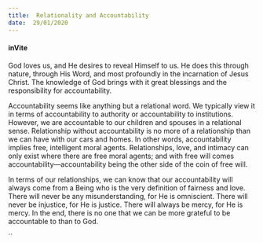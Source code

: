 ```yaml
---
title:  Relationality and Accountability
date:  29/01/2020
---
```


#### inVite

God loves us, and He desires to reveal Himself to us. He does this through nature, through His Word, and most profoundly in the incarnation of Jesus Christ. The knowledge of God brings with it great blessings and the responsibility for accountability.

Accountability seems like anything but a relational word. We typically view it in terms of accountability to authority or accountability to institutions. However, we are accountable to our children and spouses in a relational sense. Relationship without accountability is no more of a relationship than we can have with our cars and homes. In other words, accountability implies free, intelligent moral agents. Relationships, love, and intimacy can only exist where there are free moral agents; and with free will comes accountability—accountability being the other side of the coin of free will.

In terms of our relationships, we can know that our accountability will always come from a Being who is the very definition of fairness and love. There will never be any misunderstanding, for He is omniscient. There will never be injustice, for He is justice. There will always be mercy, for He is mercy. In the end, there is no one that we can be more grateful to be accountable to than to God.

``